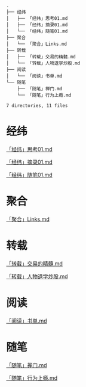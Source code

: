 ```text
.
├── 经纬
│   ├── 「经纬」思考01.md
│   ├── 「经纬」摘录01.md
│   └── 「经纬」随笔01.md
├── 聚合
│   └── 「聚合」Links.md
├── 转载
│   ├── 「转载」交易的精髓.md
│   └── 「转载」人物退学炒股.md
├── 阅读
│   └── 「阅读」书单.md
└── 随笔
    ├── 「随笔」禅门.md
    └── 「随笔」行为上瘾.md

7 directories, 11 files
```
# 经纬
[「经纬」思考01.md](./经纬/「经纬」思考01.md)

[「经纬」摘录01.md](./经纬/「经纬」摘录01.md)

[「经纬」随笔01.md](./经纬/「经纬」随笔01.md)

# 聚合
[「聚合」Links.md](./聚合/「聚合」Links.md)

# 转载
[「转载」交易的精髓.md](./转载/「转载」交易的精髓.md)

[「转载」人物退学炒股.md](./转载/「转载」人物退学炒股.md)

# 阅读
[「阅读」书单.md](./阅读/「阅读」书单.md)

# 随笔
[「随笔」禅门.md](./随笔/「随笔」禅门.md)

[「随笔」行为上瘾.md](./随笔/「随笔」行为上瘾.md)


